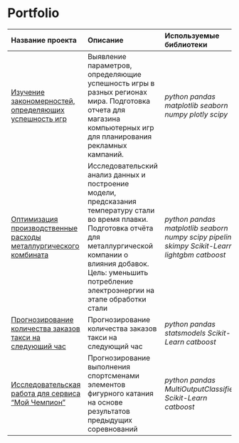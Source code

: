 # Portfolio


| Название проекта | Описание | Используемые библиотеки | 
| :---------------------- | :---------------------- | :---------------------- |
| [Изучение закономерностей, определяющих успешность игр](Game) | Выявление параметров, определяющие успешность игры в разных регионах мира. Подготовка отчета для магазина компьютерных игр для планирования рекламных кампаний.| *python pandas matplotlib seaborn numpy plotly scipy* |
| [Оптимизация производственные расходы металлургического комбината](Steel) | Исследовательский анализ данных и построение модели, предсказания температуру стали во время плавки. Подготовка отчёта для металлургической компании о влияния добавок. Цель: уменьшить потребление электроэнергии на этапе обработки стали| *python pandas matplotlib seaborn numpy scipy pipeline skimpy Scikit-Learn lightgbm catboost* |
| [Прогнозирование количества заказов такси на следующий час](Taxi) | Прогнозирование количества заказов такси на следующий час| *python pandas  statsmodels  Scikit-Learn  catboost* |
| [Исследовательская работа для сервиса “Мой Чемпион”](https://github.com/keda88/Portfolio/tree/main/My%20champion) | Прогнозирование выполнения спортсменами элементов фигурного катания на основе результатов предыдущих соревнований| *python pandas  MultiOutputClassifier Scikit-Learn  catboost* |


